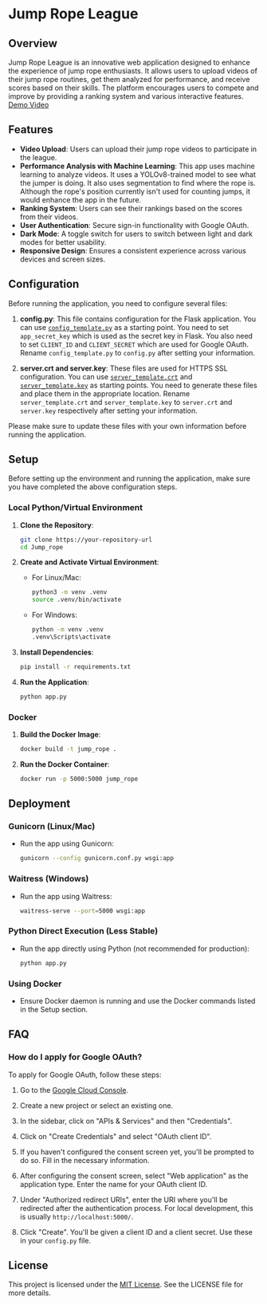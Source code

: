 # Jump Rope League

## Overview

Jump Rope League is an innovative web application designed to enhance the experience of jump rope enthusiasts. It allows users to upload videos of their jump rope routines, get them analyzed for performance, and receive scores based on their skills. The platform encourages users to compete and improve by providing a ranking system and various interactive features.  
[Demo Video](https://www.youtube.com/watch?v=Oq_92e1Apqw)

## Features

- **Video Upload**: Users can upload their jump rope videos to participate in the league.
- **Performance Analysis with Machine Learning**: This app uses machine learning to analyze videos. It uses a YOLOv8-trained model to see what the jumper is doing. It also uses segmentation to find where the rope is. Although the rope's position currently isn't used for counting jumps, it would enhance the app in the future.
- **Ranking System**: Users can see their rankings based on the scores from their videos.
- **User Authentication**: Secure sign-in functionality with Google OAuth.
- **Dark Mode**: A toggle switch for users to switch between light and dark modes for better usability.
- **Responsive Design**: Ensures a consistent experience across various devices and screen sizes.

## Configuration

Before running the application, you need to configure several files:

1. **config.py**: This file contains configuration for the Flask application. You can use [`config_template.py`](./config_template.py) as a starting point. You need to set `app_secret_key` which is used as the secret key in Flask. You also need to set `CLIENT_ID` and `CLIENT_SECRET` which are used for Google OAuth. Rename `config_template.py` to `config.py` after setting your information.

2. **server.crt and server.key**: These files are used for HTTPS SSL configuration. You can use [`server_template.crt`](./server_template.crt) and [`server_template.key`](./server_template.key) as starting points. You need to generate these files and place them in the appropriate location. Rename `server_template.crt` and `server_template.key` to `server.crt` and `server.key` respectively after setting your information.

Please make sure to update these files with your own information before running the application.

## Setup

Before setting up the environment and running the application, make sure you have completed the above configuration steps.

### Local Python/Virtual Environment

1. **Clone the Repository**:

   ```bash
   git clone https://your-repository-url
   cd Jump_rope
   ```

2. **Create and Activate Virtual Environment**:
   - For Linux/Mac:

     ```bash
     python3 -m venv .venv
     source .venv/bin/activate
     ```

   - For Windows:

     ```bash
     python -m venv .venv
     .venv\Scripts\activate
     ```

3. **Install Dependencies**:

   ```bash
   pip install -r requirements.txt
   ```

4. **Run the Application**:

   ```bash
   python app.py
   ```

### Docker

1. **Build the Docker Image**:

   ```bash
   docker build -t jump_rope .
   ```

2. **Run the Docker Container**:

   ```bash
   docker run -p 5000:5000 jump_rope
   ```

## Deployment

### Gunicorn (Linux/Mac)

- Run the app using Gunicorn:

  ```bash
  gunicorn --config gunicorn.conf.py wsgi:app
  ```

### Waitress (Windows)

- Run the app using Waitress:

  ```bash
  waitress-serve --port=5000 wsgi:app
  ```

### Python Direct Execution (Less Stable)

- Run the app directly using Python (not recommended for production):

  ```bash
  python app.py
  ```

### Using Docker

- Ensure Docker daemon is running and use the Docker commands listed in the Setup section.

## FAQ

### How do I apply for Google OAuth?

To apply for Google OAuth, follow these steps:

1. Go to the [Google Cloud Console](https://console.cloud.google.com/).

2. Create a new project or select an existing one.

3. In the sidebar, click on "APIs & Services" and then "Credentials".

4. Click on "Create Credentials" and select "OAuth client ID".

5. If you haven't configured the consent screen yet, you'll be prompted to do so. Fill in the necessary information.

6. After configuring the consent screen, select "Web application" as the application type. Enter the name for your OAuth client ID.

7. Under "Authorized redirect URIs", enter the URI where you'll be redirected after the authentication process. For local development, this is usually `http://localhost:5000/`.

8. Click "Create". You'll be given a client ID and a client secret. Use these in your `config.py` file.

## License

This project is licensed under the [MIT License](LICENSE). See the LICENSE file for more details.
